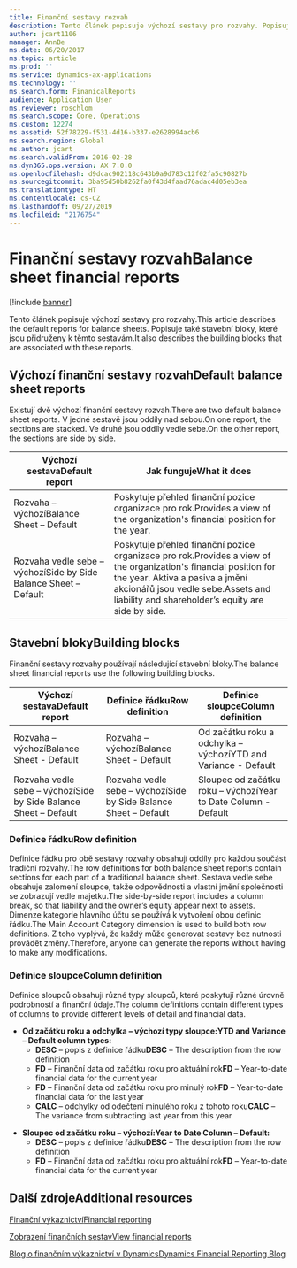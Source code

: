```yaml
---
title: Finanční sestavy rozvah
description: Tento článek popisuje výchozí sestavy pro rozvahy. Popisuje také stavební bloky, které jsou přidruženy k těmto sestavám.
author: jcart1106
manager: AnnBe
ms.date: 06/20/2017
ms.topic: article
ms.prod: ''
ms.service: dynamics-ax-applications
ms.technology: ''
ms.search.form: FinanicalReports
audience: Application User
ms.reviewer: roschlom
ms.search.scope: Core, Operations
ms.custom: 12274
ms.assetid: 52f78229-f531-4d16-b337-e2628994acb6
ms.search.region: Global
ms.author: jcart
ms.search.validFrom: 2016-02-28
ms.dyn365.ops.version: AX 7.0.0
ms.openlocfilehash: d9dcac902118c643b9a9d783c12f02fa5c90827b
ms.sourcegitcommit: 3ba95d50b8262fa0f43d4faad76adac4d05eb3ea
ms.translationtype: HT
ms.contentlocale: cs-CZ
ms.lasthandoff: 09/27/2019
ms.locfileid: "2176754"
---
```

# <a name="balance-sheet-financial-reports"></a><span data-ttu-id="b67c7-104">Finanční sestavy rozvah</span><span class="sxs-lookup"><span data-stu-id="b67c7-104">Balance sheet financial reports</span></span>

[!include [banner](../includes/banner.md)]

<span data-ttu-id="b67c7-105">Tento článek popisuje výchozí sestavy pro rozvahy.</span><span class="sxs-lookup"><span data-stu-id="b67c7-105">This article describes the default reports for balance sheets.</span></span> <span data-ttu-id="b67c7-106">Popisuje také stavební bloky, které jsou přidruženy k těmto sestavám.</span><span class="sxs-lookup"><span data-stu-id="b67c7-106">It also describes the building blocks that are associated with these reports.</span></span> 

<a name="default-balance-sheet-reports"></a><span data-ttu-id="b67c7-107">Výchozí finanční sestavy rozvah</span><span class="sxs-lookup"><span data-stu-id="b67c7-107">Default balance sheet reports</span></span>
-----------------------------

<span data-ttu-id="b67c7-108">Existují dvě výchozí finanční sestavy rozvah.</span><span class="sxs-lookup"><span data-stu-id="b67c7-108">There are two default balance sheet reports.</span></span> <span data-ttu-id="b67c7-109">V jedné sestavě jsou oddíly nad sebou.</span><span class="sxs-lookup"><span data-stu-id="b67c7-109">On one report, the sections are stacked.</span></span> <span data-ttu-id="b67c7-110">Ve druhé jsou oddíly vedle sebe.</span><span class="sxs-lookup"><span data-stu-id="b67c7-110">On the other report, the sections are side by side.</span></span>

| <span data-ttu-id="b67c7-111">Výchozí sestava</span><span class="sxs-lookup"><span data-stu-id="b67c7-111">Default report</span></span>                       | <span data-ttu-id="b67c7-112">Jak funguje</span><span class="sxs-lookup"><span data-stu-id="b67c7-112">What it does</span></span>                                                                                                                           |
|--------------------------------------|----------------------------------------------------------------------------------------------------------------------------------------|
| <span data-ttu-id="b67c7-113">Rozvaha – výchozí</span><span class="sxs-lookup"><span data-stu-id="b67c7-113">Balance Sheet – Default</span></span>              | <span data-ttu-id="b67c7-114">Poskytuje přehled finanční pozice organizace pro rok.</span><span class="sxs-lookup"><span data-stu-id="b67c7-114">Provides a view of the organization's financial position for the year.</span></span>                                                                 |
| <span data-ttu-id="b67c7-115">Rozvaha vedle sebe – výchozí</span><span class="sxs-lookup"><span data-stu-id="b67c7-115">Side by Side Balance Sheet – Default</span></span> | <span data-ttu-id="b67c7-116">Poskytuje přehled finanční pozice organizace pro rok.</span><span class="sxs-lookup"><span data-stu-id="b67c7-116">Provides a view of the organization's financial position for the year.</span></span> <span data-ttu-id="b67c7-117">Aktiva a pasiva a jmění akcionářů jsou vedle sebe.</span><span class="sxs-lookup"><span data-stu-id="b67c7-117">Assets and liability and shareholder’s equity are side by side.</span></span> |

## <a name="building-blocks"></a><span data-ttu-id="b67c7-118">Stavební bloky</span><span class="sxs-lookup"><span data-stu-id="b67c7-118">Building blocks</span></span>
<span data-ttu-id="b67c7-119">Finanční sestavy rozvahy používají následující stavební bloky.</span><span class="sxs-lookup"><span data-stu-id="b67c7-119">The balance sheet financial reports use the following building blocks.</span></span>

| <span data-ttu-id="b67c7-120">Výchozí sestava</span><span class="sxs-lookup"><span data-stu-id="b67c7-120">Default report</span></span>                       | <span data-ttu-id="b67c7-121">Definice řádku</span><span class="sxs-lookup"><span data-stu-id="b67c7-121">Row definition</span></span>                       | <span data-ttu-id="b67c7-122">Definice sloupce</span><span class="sxs-lookup"><span data-stu-id="b67c7-122">Column definition</span></span>             |
|--------------------------------------|--------------------------------------|-------------------------------|
| <span data-ttu-id="b67c7-123">Rozvaha – výchozí</span><span class="sxs-lookup"><span data-stu-id="b67c7-123">Balance Sheet - Default</span></span>              | <span data-ttu-id="b67c7-124">Rozvaha – výchozí</span><span class="sxs-lookup"><span data-stu-id="b67c7-124">Balance Sheet - Default</span></span>              | <span data-ttu-id="b67c7-125">Od začátku roku a odchylka – výchozí</span><span class="sxs-lookup"><span data-stu-id="b67c7-125">YTD and Variance - Default</span></span>    |
| <span data-ttu-id="b67c7-126">Rozvaha vedle sebe – výchozí</span><span class="sxs-lookup"><span data-stu-id="b67c7-126">Side by Side Balance Sheet – Default</span></span> | <span data-ttu-id="b67c7-127">Rozvaha vedle sebe – výchozí</span><span class="sxs-lookup"><span data-stu-id="b67c7-127">Side by Side Balance Sheet – Default</span></span> | <span data-ttu-id="b67c7-128">Sloupec od začátku roku – výchozí</span><span class="sxs-lookup"><span data-stu-id="b67c7-128">Year to Date Column - Default</span></span> |

### <a name="row-definition"></a><span data-ttu-id="b67c7-129">Definice řádku</span><span class="sxs-lookup"><span data-stu-id="b67c7-129">Row definition</span></span>

<span data-ttu-id="b67c7-130">Definice řádku pro obě sestavy rozvahy obsahují oddíly pro každou součást tradiční rozvahy.</span><span class="sxs-lookup"><span data-stu-id="b67c7-130">The row definitions for both balance sheet reports contain sections for each part of a traditional balance sheet.</span></span> <span data-ttu-id="b67c7-131">Sestava vedle sebe obsahuje zalomení sloupce, takže odpovědnosti a vlastní jmění společnosti se zobrazují vedle majetku.</span><span class="sxs-lookup"><span data-stu-id="b67c7-131">The side-by-side report includes a column break, so that liability and the owner’s equity appear next to assets.</span></span> <span data-ttu-id="b67c7-132">Dimenze kategorie hlavního účtu se používá k vytvoření obou definic řádku.</span><span class="sxs-lookup"><span data-stu-id="b67c7-132">The Main Account Category dimension is used to build both row definitions.</span></span> <span data-ttu-id="b67c7-133">Z toho vyplývá, že každý může generovat sestavy bez nutnosti provádět změny.</span><span class="sxs-lookup"><span data-stu-id="b67c7-133">Therefore, anyone can generate the reports without having to make any modifications.</span></span>

### <a name="column-definition"></a><span data-ttu-id="b67c7-134">Definice sloupce</span><span class="sxs-lookup"><span data-stu-id="b67c7-134">Column definition</span></span>

<span data-ttu-id="b67c7-135">Definice sloupců obsahují různé typy sloupců, které poskytují různé úrovně podrobností a finanční údaje.</span><span class="sxs-lookup"><span data-stu-id="b67c7-135">The column definitions contain different types of columns to provide different levels of detail and financial data.</span></span>

-   <span data-ttu-id="b67c7-136">**Od začátku roku a odchylka – výchozí typy sloupce:**</span><span class="sxs-lookup"><span data-stu-id="b67c7-136">**YTD and Variance – Default column types:**</span></span>
    -   <span data-ttu-id="b67c7-137">**DESC** – popis z definice řádku</span><span class="sxs-lookup"><span data-stu-id="b67c7-137">**DESC** – The description from the row definition</span></span>
    -   <span data-ttu-id="b67c7-138">**FD** – Finanční data od začátku roku pro aktuální rok</span><span class="sxs-lookup"><span data-stu-id="b67c7-138">**FD** – Year-to-date financial data for the current year</span></span>
    -   <span data-ttu-id="b67c7-139">**FD** – Finanční data od začátku roku pro minulý rok</span><span class="sxs-lookup"><span data-stu-id="b67c7-139">**FD** – Year-to-date financial data for the last year</span></span>
    -   <span data-ttu-id="b67c7-140">**CALC** – odchylky od odečtení minulého roku z tohoto roku</span><span class="sxs-lookup"><span data-stu-id="b67c7-140">**CALC** – The variance from subtracting last year from this year</span></span>

<!-- -->

-   <span data-ttu-id="b67c7-141">**Sloupec od začátku roku – výchozí:**</span><span class="sxs-lookup"><span data-stu-id="b67c7-141">**Year to Date Column – Default:**</span></span>
    -   <span data-ttu-id="b67c7-142">**DESC** – popis z definice řádku</span><span class="sxs-lookup"><span data-stu-id="b67c7-142">**DESC** – The description from the row definition</span></span>
    -   <span data-ttu-id="b67c7-143">**FD** – Finanční data od začátku roku pro aktuální rok</span><span class="sxs-lookup"><span data-stu-id="b67c7-143">**FD** – Year-to-date financial data for the current year</span></span>



<a name="additional-resources"></a><span data-ttu-id="b67c7-144">Další zdroje</span><span class="sxs-lookup"><span data-stu-id="b67c7-144">Additional resources</span></span>
--------

[<span data-ttu-id="b67c7-145">Finanční výkaznictví</span><span class="sxs-lookup"><span data-stu-id="b67c7-145">Financial reporting</span></span>](financial-reporting-getting-started.md)

[<span data-ttu-id="b67c7-146">Zobrazení finančních sestav</span><span class="sxs-lookup"><span data-stu-id="b67c7-146">View financial reports</span></span>](view-financial-reports.md)

[<span data-ttu-id="b67c7-147">Blog o finančním výkaznictví v Dynamics</span><span class="sxs-lookup"><span data-stu-id="b67c7-147">Dynamics Financial Reporting Blog</span></span>](https://blogs.msdn.com/b/dynamics_financial_reporting/)



